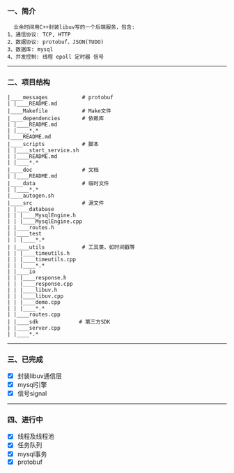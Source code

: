 ### 一、简介

```text
  业余时间用C++封装libuv写的一个后端服务，包含:
1、通信协议: TCP, HTTP
2、数据协议: protobuf、JSON(TUDO)
3、数据库: mysql
4、并发控制: 线程 epoll 定时器 信号
```

--------------

### 二、项目结构

```text
|____messages           # protobuf
| |____README.md
|____Makefile           # Make文件
|____dependencies       # 依赖库
| |____README.md
| |____*.*
|____README.md
|____scripts            # 脚本
| |____start_service.sh 
| |____README.md
| |____*.*
|____doc                # 文档
| |____README.md
|____data               # 临时文件
| |____*.*
|____autogen.sh
|____src                # 源文件
| |____database
| | |____MysqlEngine.h
| | |____MysqlEngine.cpp
| |____routes.h
| |____test
| | |____*.*
| |____utils            # 工具类，如时间戳等
| | |____timeutils.h
| | |____timeutils.cpp
| | |____*.*
| |____io
| | |____response.h
| | |____response.cpp
| | |____libuv.h
| | |____libuv.cpp
| | |____demo.cpp
| | |____*.*
| |____routes.cpp
| |____sdk             # 第三方SDK
| |____server.cpp
| |____*.*
```

--------------

### 三、已完成
- [x] 封装libuv通信层
- [x] mysql引擎
- [x] 信号signal

--------------

### 四、进行中

- [x] 线程及线程池
- [x] 任务队列
- [x] mysql事务
- [x] protobuf
